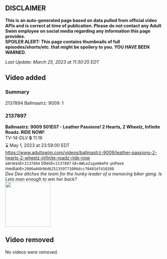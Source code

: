 ## DISCLAIMER
**This is an auto-generated page based on data pulled from official video APIs and is correct at time of publication. Please do not contact any Adult Swim employee on social media regarding any information this page provides.**  
**SPOILER ALERT: This page contains thumbnails of full episodes/shorts/etc. that might be spoilery to you. YOU HAVE BEEN WARNED.**  

_Last Update: March 25, 2023 at 11:30:25 EDT_
## Video added
### Summary
2137894 Ballmastrz: 9009: 1  
### 2137897
**Ballmastrz: 9009 S01E07 - Leather Passions! 2 Hearts, 2 Wheelz, Infinite Roadz. RIDE NOW!**  
TV-14-DLV 🔒 11:16  
⌛ May 1, 2023 at 23:59:00 EDT  
https://www.adultswim.com/videos/ballmastrz-9009/leather-passions-2-hearts-2-wheelz-infinite-roadz-ride-now  
seriesid=`2137894` titleid=`2137897` id=`AWLeZsgoHAeP4-pUPee4` mediaid=`2086a66b96d6251359771006dcc70401df410208`  
_Dee Dee ditches the team for the hunky leader of a menacing biker gang. Is Leto man enough to win her back?_  
<a href="https://i.cdn.turner.com/adultswim/big/image-upload/thumbnails/thumb-2_image-152414868765314.jpg"><img src="https://i.cdn.turner.com/adultswim/big/image-upload/thumbnails/thumb-2_image-152414868765314.jpg" height="144px" /></a>
## Video removed
No videos were removed.  
